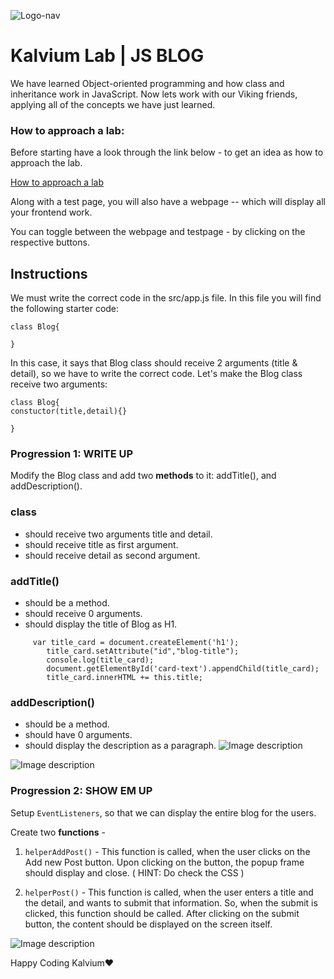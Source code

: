 ![Logo-nav](https://s3.ap-south-1.amazonaws.com/kalvi-education.github.io/front-end-web-development/Kalvium-Logo.png)

# Kalvium Lab | JS BLOG

We have learned Object-oriented programming and how class and inheritance work in JavaScript. Now lets work with our Viking friends, applying all of the concepts we have just learned.

### How to approach a lab:

Before starting have a look through the link below - to get an idea as how to approach the lab.

[How to approach a lab](https://docs.google.com/document/d/1SZ2Pryj6kAJj63wdB2_xVJgQHq6GddeZQ3nqDXYeaBA/edit?usp=sharing)

Along with a test page, you will also have a webpage -- which will display all your frontend work.

You can toggle between the webpage and testpage - by clicking on the respective buttons.

## Instructions

We must write the correct code in the src/app.js file. In this file you will find the following starter code:

```
class Blog{

}
```

In this case, it says that Blog class should receive 2 arguments (title & detail), so we have to write the correct code. Let's make the Blog class receive two arguments:

```
class Blog{
constuctor(title,detail){}

}
```

### Progression 1: WRITE UP

Modify the Blog class and add two **methods** to it: addTitle(), and addDescription().

### class

- should receive two arguments title and detail.
- should receive title as first argument.
- should receive detail as second argument.

### addTitle()

- should be a method.
- should receive 0 arguments.
- should display the title of Blog as H1.

```
     var title_card = document.createElement('h1');
        title_card.setAttribute("id","blog-title");
        console.log(title_card);
        document.getElementById('card-text').appendChild(title_card);
        title_card.innerHTML += this.title;
```

### addDescription()

- should be a method.
- should have 0 arguments.
- should display the description as a paragraph.
  ![Image description](https://s3.ap-south-1.amazonaws.com/kalvi-education.github.io/front-end-web-development/blog-post-1.png)

![Image description](https://s3.ap-south-1.amazonaws.com/kalvi-education.github.io/front-end-web-development/blog-post-2.png)

### Progression 2: SHOW EM UP

Setup `EventListeners`, so that we can display the entire blog for the users.

Create two **functions** -

1. `helperAddPost()` - This function is called, when the user clicks on the Add new Post button.
   Upon clicking on the button, the popup frame should display and close.
   ( HINT: Do check the CSS )

2. `helperPost()` - This function is called, when the user enters a title and the detail, and wants to
   submit that information. So, when the submit is clicked, this function should be called. After clicking on the submit button, the content should be displayed on the screen itself.

![Image description](https://s3.ap-south-1.amazonaws.com/kalvi-education.github.io/front-end-web-development/blog-post-3.png)

Happy Coding Kalvium❤️
